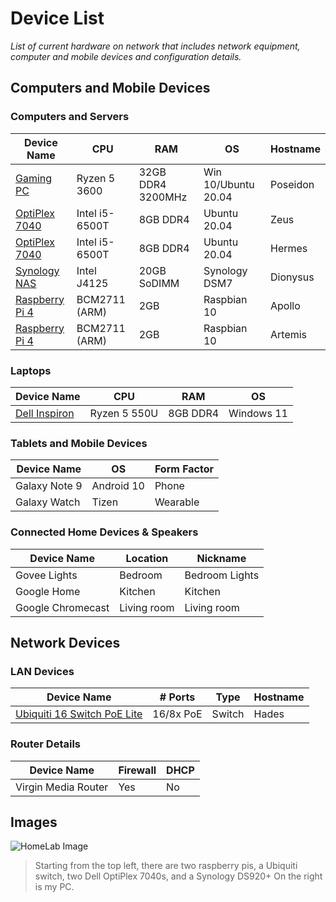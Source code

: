 # Device List

_List of current hardware on network that includes network equipment, computer and mobile devices and configuration details._

## Computers and Mobile Devices

### Computers and Servers

| Device Name                       | CPU            | RAM               | OS                  | Hostname |
| --------------------------------- | -------------- | ----------------- | ------------------- | -------- |
| [Gaming PC](pc.md)                | Ryzen 5 3600   | 32GB DDR4 3200MHz | Win 10/Ubuntu 20.04 | Poseidon |
| [OptiPlex 7040](optiplex-7040.md) | Intel i5-6500T | 8GB DDR4          | Ubuntu 20.04        | Zeus     |
| [OptiPlex 7040](optiplex-7040.md) | Intel i5-6500T | 8GB DDR4          | Ubuntu 20.04        | Hermes   |
| [Synology NAS](synology-nas.md)   | Intel J4125    | 20GB SoDIMM       | Synology DSM7       | Dionysus |
| [Raspberry Pi 4](raspberry-pi.md) | BCM2711 (ARM)  | 2GB               | Raspbian 10         | Apollo   |
| [Raspberry Pi 4](raspberry-pi.md) | BCM2711 (ARM)  | 2GB               | Raspbian 10         | Artemis  |

### Laptops

| Device Name                | CPU          | RAM      | OS         |
| -------------------------- | ------------ | -------- | ---------- |
| [Dell Inspiron](laptop.md) | Ryzen 5 550U | 8GB DDR4 | Windows 11 |

### Tablets and Mobile Devices

| Device Name   | OS         | Form Factor |
| ------------- | ---------- | ----------- |
| Galaxy Note 9 | Android 10 | Phone       |
| Galaxy Watch  | Tizen      | Wearable    |

### Connected Home Devices & Speakers

| Device Name       | Location    | Nickname       |
| ----------------- | ----------- | -------------- |
| Govee Lights      | Bedroom     | Bedroom Lights |
| Google Home       | Kitchen     | Kitchen        |
| Google Chromecast | Living room | Living room    |

## Network Devices

### LAN Devices

| Device Name                              | # Ports   | Type   | Hostname |
| ---------------------------------------- | --------- | ------ | -------- |
| [Ubiquiti 16 Switch PoE Lite](switch.md) | 16/8x PoE | Switch | Hades    |

### Router Details

| Device Name         | Firewall | DHCP |
| ------------------- | -------- | ---- |
| Virgin Media Router | Yes      | No   |

## Images

![HomeLab Image](https://cdn.discordapp.com/attachments/724241333501558875/859925687623090176/20210630_233149.jpg)

> Starting from the top left, there are two raspberry pis, a Ubiquiti switch, two Dell OptiPlex 7040s, and a Synology DS920+
> On the right is my PC.
